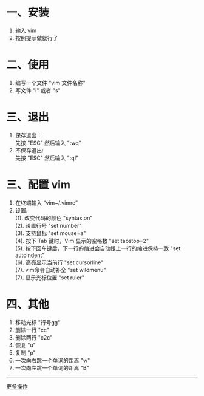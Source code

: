 # 一、安装
1. 输入 vim
2. 按照提示做就行了

# 二、使用
1. 编写一个文件 "vim 文件名称"
2. 写文件 "i" 或者 "s"
# 三、退出
1. 保存退出：<br>
      先按 "ESC" 然后输入 ":wq"
2. 不保存退出:<br>
      先按 "ESC" 然后输入 ":q!"
# 三、配置 vim 
1. 在终端输入 “vim~/.vimrc”
2. 设置:<br>
(1). 改变代码的颜色 "syntax on"<br>
(2). 设置行号 "set number"<br>
(3). 支持鼠标 "set mouse=a"<br>
(4). 按下 Tab 键时，Vim 显示的空格数 "set tabstop=2"<br>
(5). 按下回车键后，下一行的缩进会自动跟上一行的缩进保持一致 "set autoindent"<br>
(6). 高亮显示当前行 "set cursorline"<br>
(7). vim命令自动补全 "set wildmenu"<br>
(7). 显示光标位置 "set ruler"
# 四、其他
1. 移动光标 "行号gg"
2. 删除一行 "cc"
3. 删除两行 "c2c"
4. 恢复 "u"
5. 复制 "p"
6. 一次向右跳一个单词的距离 "w"
7. 一次向左跳一个单词的距离 "B"
***
[更多操作](https://www.cnblogs.com/write-hua/p/7697762.html)
